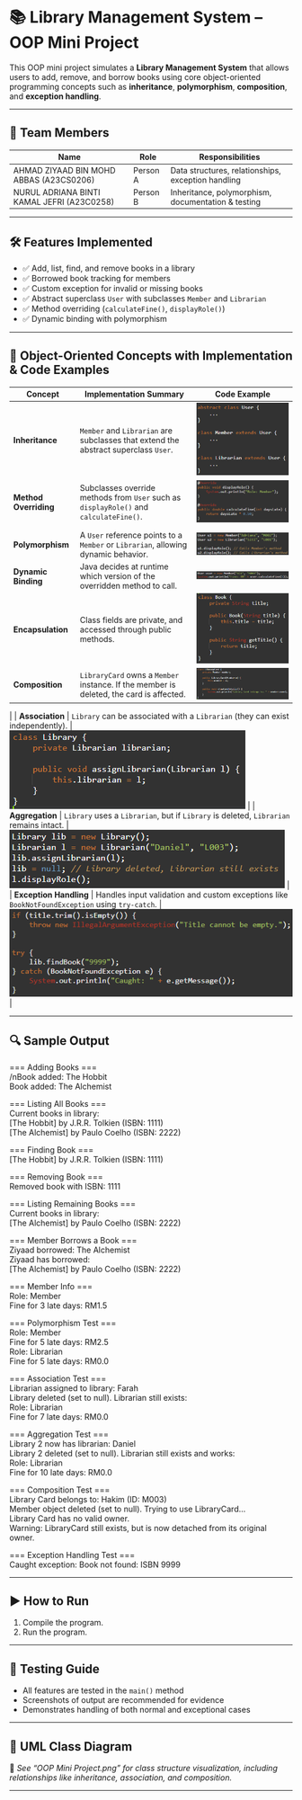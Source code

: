 # 📚 Library Management System – OOP Mini Project

This OOP mini project simulates a **Library Management System** that allows users to add, remove, and borrow books using core object-oriented programming concepts such as **inheritance**, **polymorphism**, **composition**, and **exception handling**.

---

## 👥 Team Members

| Name      | Role       | Responsibilities |
|-----------|------------|------------------|
| AHMAD ZIYAAD BIN MOHD ABBAS (A23CS0206) | Person A | Data structures, relationships, exception handling |
| NURUL ADRIANA BINTI KAMAL JEFRI (A23C0258) | Person B | Inheritance, polymorphism, documentation & testing |

---

## 🛠️ Features Implemented

- ✅ Add, list, find, and remove books in a library
- ✅ Borrowed book tracking for members
- ✅ Custom exception for invalid or missing books
- ✅ Abstract superclass `User` with subclasses `Member` and `Librarian`
- ✅ Method overriding (`calculateFine()`, `displayRole()`)
- ✅ Dynamic binding with polymorphism

---

## 🧠 Object-Oriented Concepts with Implementation & Code Examples

| Concept                | Implementation Summary                                                                         | Code Example                                                                                                                                                                                                       |
| ---------------------- | ---------------------------------------------------------------------------------------------- | ------------------------------------------------------------------------------------------------------------------------------------------------------------------------------------------------------------------ |
| **Inheritance**        | `Member` and `Librarian` are subclasses that extend the abstract superclass `User`.            | ![Inheritance Code Example](inheritance.png)                                                                                             |
| **Method Overriding**  | Subclasses override methods from `User` such as `displayRole()` and `calculateFine()`.         | ![Method Overriding Code Example](methodOverriding.png)
                                              |
| **Polymorphism**       | A `User` reference points to a `Member` or `Librarian`, allowing dynamic behavior.             | ![Polymorphism Code Example](polymorphism.png)                                                                              |
| **Dynamic Binding**    | Java decides at runtime which version of the overridden method to call.                        | ![Dynamic Binding Code Example](dynamicBinding.png)                                                                                                           |
| **Encapsulation**      | Class fields are private, and accessed through public methods.                                 | ![Encapsulation Code Example](encapsulation.png)                                                                                                                                 |
| **Composition**        | `LibraryCard` owns a `Member` instance. If the member is deleted, the card is affected.        | ![Composition Code Example](composition.png)
|
| **Association**        | `Library` can be associated with a `Librarian` (they can exist independently).                 | ![Association Code Example](association.png)                                                                                             |
| **Aggregation**        | `Library` uses a `Librarian`, but if `Library` is deleted, `Librarian` remains intact.         | ![Aggregation Code Example](aggregation.png)                     |
| **Exception Handling** | Handles input validation and custom exceptions like `BookNotFoundException` using `try-catch`. | ![Exception Handling Code Example](exceptionHandling.png) |

---

## 🔍 Sample Output

=== Adding Books === <br>
/nBook added: The Hobbit <br>
Book added: The Alchemist 

=== Listing All Books === <br>
Current books in library: <br>
[The Hobbit] by J.R.R. Tolkien (ISBN: 1111) <br>
[The Alchemist] by Paulo Coelho (ISBN: 2222)

=== Finding Book === <br>
[The Hobbit] by J.R.R. Tolkien (ISBN: 1111)

=== Removing Book === <br>
Removed book with ISBN: 1111

=== Listing Remaining Books === <br>
Current books in library: <br>
[The Alchemist] by Paulo Coelho (ISBN: 2222)

=== Member Borrows a Book === <br>
Ziyaad borrowed: The Alchemist <br>
Ziyaad has borrowed: <br>
[The Alchemist] by Paulo Coelho (ISBN: 2222)

=== Member Info === <br>
Role: Member <br>
Fine for 3 late days: RM1.5

=== Polymorphism Test === <br>
Role: Member <br>
Fine for 5 late days: RM2.5 <br>
Role: Librarian <br>
Fine for 5 late days: RM0.0

=== Association Test === <br>
Librarian assigned to library: Farah <br>
Library deleted (set to null). Librarian still exists: <br>
Role: Librarian <br>
Fine for 7 late days: RM0.0

=== Aggregation Test === <br>
Library 2 now has librarian: Daniel <br>
Library 2 deleted (set to null). Librarian still exists and works: <br>
Role: Librarian <br>
Fine for 10 late days: RM0.0

=== Composition Test === <br>
Library Card belongs to: Hakim (ID: M003) <br>
Member object deleted (set to null). Trying to use LibraryCard... <br>
Library Card has no valid owner. <br>
Warning: LibraryCard still exists, but is now detached from its original owner.

=== Exception Handling Test === <br>
Caught exception: Book not found: ISBN 9999

---

## ▶️ How to Run

1. Compile the program.
2. Run the program.

---

## 🧪 Testing Guide

- All features are tested in the `main()` method
- Screenshots of output are recommended for evidence
- Demonstrates handling of both normal and exceptional cases

---

## 📄 UML Class Diagram

📌 *See “OOP Mini Project.png” for class structure visualization, including relationships like inheritance, association, and composition.*

---

